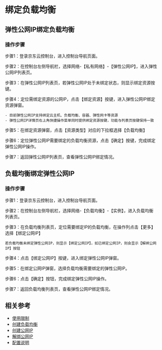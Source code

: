 # 绑定负载均衡

## 弹性公网IP绑定负载均衡

### 操作步骤

步骤1：登录京东云控制台，进入控制台导航页面。

步骤2：在控制台左侧导航栏，选择网络-【私有网络】-【弹性公网IP】，进入弹性公网IP列表页。

步骤3：在弹性公网IP列表页，若弹性公网IP处于未绑定状态，则显示绑定资源按键。

步骤4：定位需绑定资源的公网IP，点击【绑定资源】按键，进入弹性公网IP绑定资源弹窗。

	- 目前弹性公网IP支持绑定云主机、负载均衡、容器、弹性网卡等资源
	- 弹性公网IP详情页右上角快捷操作菜单同时提供绑定资源按键，功能与列表页按键保持一致

步骤5：在绑定资源弹窗，点击【资源类型】对应的下拉框选择【负载均衡】

步骤6：定位弹性公网IP需要绑定的负载均衡资源，点击【确定】按键，完成绑定弹性公网IP操作。

步骤7：返回弹性公网IP列表页，查看弹性公网IP绑定情况。


## 负载均衡绑定弹性公网IP

### 操作步骤

步骤1：登录京东云控制台，进入控制台导航页面。

步骤2：在控制台左侧导航栏，选择网络-【负载均衡】-【实例】，进入负载均衡列表页。

步骤3：在负载均衡列表页，定位需要绑定IP的负载均衡，在操作列点击【更多】选择【绑定公网IP】
```
若负载均衡未绑定弹性公网IP，则显示【绑定公网IP】，如已绑定公网IP，则会显示【解绑公网IP】按钮
```
步骤4：点击【绑定公网IP】按键，进入绑定弹性公网IP弹窗。

步骤5：在绑定公网IP弹窗，选择负载均衡需要绑定的弹性公网IP。

步骤6：点击【确定】按钮，完成绑定弹性公网IP操作。

步骤7：返回负载均衡列表页，查看弹性公网IP绑定情况。

## 相关参考

- [使用限制](../../Introduction/Restrictions.md)
- [创建负载均衡](https://docs.jdcloud.com/cn/application-load-balancer/create-alb-instance)
- [创建公网IP](https://docs.jdcloud.com/cn/elastic-ip/create-elastic-ip)
- [解绑公网IP](https://docs.jdcloud.com/cn/elastic-ip/disassociate-elastic-ip)
- [配置说明](https://docs.jdcloud.com/cn/elastic-ip/lb-configuration-introduction)
